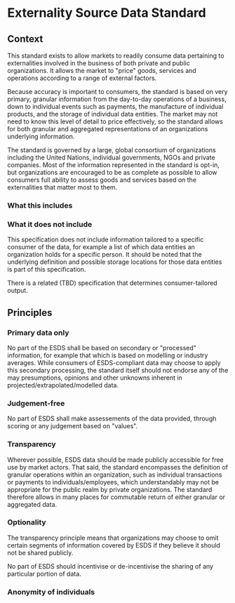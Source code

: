# Externality Source Data Standard

## Context

This standard exists to allow markets to readily consume data pertaining to externalities involved in the business of both private and public organizations. It allows the market to "price" goods, services and operations according to a range of external factors.

Because accuracy is important to consumers, the standard is based on very primary, granular information from the day-to-day operations of a business, down to individual events such as payments, the manufacture of individual products, and the storage of individual data entities. The market may not need to know this level of detail to price effectively, so the standard allows for both granular and aggregated representations of an organizations underlying information.

The standard is governed by a large, global consortium of organizations including the United Nations, individual governments, NGOs and private companies. Most of the information represented in the standard is opt-in, but organizations are encouraged to be as complete as possible to allow consumers full ability to assess goods and services based on the externalities that matter most to them.

### What this includes



### What it does not include

This specification does not include information tailored to a specific consumer of the data, for example a list of which data entities an organization holds for a specific person. It should be noted that the underlying definition and possible storage locations for those data entities is part of this specification.

There is a related (TBD) specification that determines consumer-tailored output.

## Principles

### Primary data only

No part of the ESDS shall be based on secondary or "processed" information, for example that which is based on modelling or industry averages. While consumers of ESDS-compliant data may choose to apply this secondary processing, the standard itself should not endorse any of the may presumptions, opinions and other unknowns inherent in projected/extrapolated/modelled data.

### Judgement-free

No part of ESDS shall make assessements of the data provided, through scoring or any judgement based on "values". 

### Transparency

Wherever possible, ESDS data should be made publicly accessible for free use by market actors. That said, the standard encompasses the definition of granular operations within an organization, such as individual transactions or payments to individuals/employees, which understandably may not be appropriate for the public realm by private organizations. The standard therefore allows in many places for commutable return of either granular or aggregated data. 

### Optionality

The transparency principle means that organizations may choose to omit certain segments of information covered by ESDS if they believe it should not be shared publicly.

No part of ESDS should incentivise or de-incentivise the sharing of any particular portion of data.

### Anonymity of individuals

